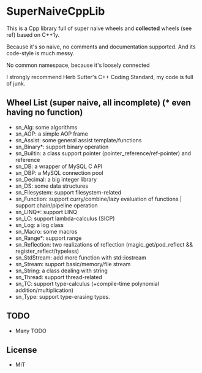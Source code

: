 # SuperNaiveCppLib

This is a Cpp library full of super naive wheels and **collected** wheels (see ref) based on C++1y.

Because it's so naive, no comments and documentation supported. And its code-style is much messy.

No common namespace, because it's loosely connected

I strongly recommend Herb Sutter's C++ Coding Standard, my code is full of junk.

## Wheel List (super naive, all incomplete) (* even having no function)
* sn_Alg: some algorithms
* sn_AOP: a simple AOP frame
* sn_Assist: some general assist template/functions
* sn_Binary*: support binary operation
* sn_Builtin: a class support pointer (pointer_reference/ref-pointer) and reference
* sn_DB: a wrapper of MySQL C API
* sn_DBP: a MySQL connection pool
* sn_Decimal: a big integer library
* sn_DS: some data structures
* sn_Filesystem: support filesystem-related
* sn_Function: support curry/combine/lazy evaluation of functions | support chain/pipeline operation
* sn_LINQ*: support LINQ
* sn_LC: support lambda-calculus (SICP)
* sn_Log: a log class
* sn_Macro: some macros
* sn_Range*: support range
* sn_Reflection: two realizations of reflection (magic_get/pod_reflect && register_reflect/typeless)
* sn_StdStream: add more function with std::iostream
* sn_Stream: support basic/memory/file stream
* sn_String: a class dealing with string
* sn_Thread: support thread-related
* sn_TC: support type-calculus (+compile-time polynomial addition/multiplication)
* sn_Type: support type-erasing types.


## TODO
* Many TODO


## License

* MIT
